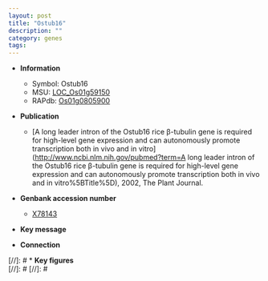 ```yaml
---
layout: post
title: "Ostub16"
description: ""
category: genes
tags: 
---
```


* **Information**  
    + Symbol: Ostub16  
    + MSU: [LOC_Os01g59150](http://rice.plantbiology.msu.edu/cgi-bin/ORF_infopage.cgi?orf=LOC_Os01g59150)  
    + RAPdb: [Os01g0805900](http://rapdb.dna.affrc.go.jp/viewer/gbrowse_details/irgsp1?name=Os01g0805900)  

* **Publication**  
    + [A long leader intron of the Ostub16 rice β-tubulin gene is required for high-level gene expression and can autonomously promote transcription both in vivo and in vitro](http://www.ncbi.nlm.nih.gov/pubmed?term=A long leader intron of the Ostub16 rice β-tubulin gene is required for high-level gene expression and can autonomously promote transcription both in vivo and in vitro%5BTitle%5D), 2002, The Plant Journal.

* **Genbank accession number**  
    + [X78143](http://www.ncbi.nlm.nih.gov/nuccore/X78143)

* **Key message**  

* **Connection**  

[//]: # * **Key figures**  
[//]: # 
[//]: # 
